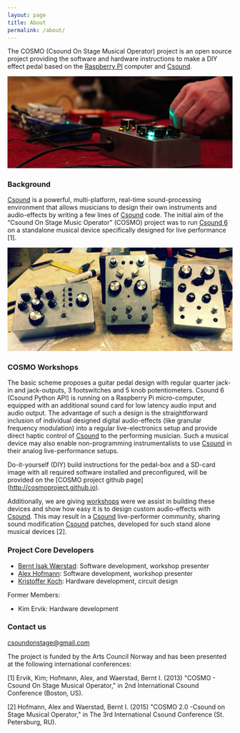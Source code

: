 ```yaml
---
layout: page
title: About
permalink: /about/
---
```



The COSMO (Csound On Stage Musical Operator) project is an open source project providing the software and hardware instructions to make a DIY effect pedal based on the [Raspberry PI](https://www.raspberrypi.org) computer and [Csound](https://csound.com).

![alt text](/images/Live_01.png "Live")

### Background

[Csound](https://csound.com) is a powerful, multi-platform, real-time sound-processing environment that allows musicians to design their own instruments and audio-effects by writing a few lines of [Csound](https://csound.com) code. The initial aim of the “Csound On Stage Music Operator” (COSMO) project was to run [Csound 6](https://csound.com) on a standalone musical device specifically designed for live performance [1].

![alt text](/images/3_COSMO_designs.JPG "3 different COSMO designs")

### COSMO Workshops 

The basic scheme proposes a guitar pedal design with regular quarter jack-in and jack-outputs, 3 footswitches and 5 knob potentiometers. Csound 6 (Csound Python API) is running on a Raspberry Pi micro-computer, equipped with an additional sound card for low latency audio input and audio output. The advantage of such a design is the straightforward inclusion of individual designed digital audio-effects (like granular frequency modulation) into a regular live-electronics setup and provide direct haptic control of [Csound](https://csound.com) to the performing musician. Such a musical device may also enable non-programming instrumentalists to use [Csound](https://csound.com) in their analog live-performance setups. 

Do-it-yourself (DIY) build instructions for the pedal-box and a SD-card image with all required software installed and preconfigured, will be provided on the [COSMO project github page] (http://cosmoproject.github.io). 

Additionally, we are giving [workshops](http://cosmoproject.github.io/workshop) were we assist in building these devices and show how easy it is to design custom audio-effects with [Csound](https://csound.com). This may result in a [Csound](https://csound.com) live-performer community, sharing sound modification [Csound](https://csound.com) patches, developed for such stand alone musical devices [2].

### Project Core Developers
* [Bernt Isak Wærstad](https://www.ntnu.no/ansatte/bernt.warstad): Software development, workshop presenter
* [Alex Hofmann](http://iwk.mdw.ac.at/hofmann.htm): Software development, workshop presenter
* [Kristoffer Koch](http://www.kristofferkoch.com): Hardware development, circuit design

Former Members:

* Kim Ervik: Hardware development

### Contact us

[csoundonstage@gmail.com](mailto:csoundonstage@gmail.com)

The project is funded by the Arts Council Norway and has been presented at the following international conferences:

[1] Ervik, Kim; Hofmann, Alex, and Waerstad, Bernt I. (2013)
"COSMO - Csound On Stage Musical Operator,"
in 2nd International Csound Conference (Boston, US).

[2] Hofmann, Alex and Waerstad, Bernt I. (2015)
"COSMO 2.0 -Csound on Stage Musical Operator,"
in The 3rd International Csound Conference (St. Petersburg, RU).


